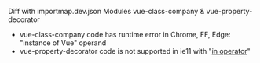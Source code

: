 Diff with importmap.dev.json
Modules vue-class-company & vue-property-decorator
- vue-class-company code has runtime error in Chrome, FF, Edge: "instance of Vue" operand
- vue-property-decorator code is not supported in ie11 with "[in operator](https://developer.mozilla.org/ru/docs/Web/JavaScript/Reference/Operators/in)"